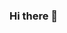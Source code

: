 ### Hi there 👋

<!--
**UghNicky/UghNicky** is a ✨ _special_ ✨ repository because its `README.md` (this file) appears on your GitHub profile.

Here are some ideas to get you started:

- 🔭 I’m currently working on PMMP Plugins...
- 🌱 I’m currently learning further PHP and JavaScript...
- 👯 I’m looking to collaborate on PMMP Plugins for Poggit...
- 🤔 I’m looking for help with JavaScript...
- 💬 Ask me about anything...
- 📫 How to reach me: Discord: Nicky ψ#0001...
- 😄 Pronouns: he/him...
- ⚡ Fun fact: Developing TekTonic Cores...
-->
